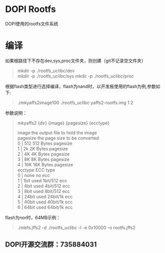 # DOPI Rootfs
DOPI使用的rootfs文件系统
# 编译
如果根路径下不存在dev,sys,proc文件夹，则创建（git不记录空文件夹）
> mkdir -p ./rootfs_uclibc/dev  
> mkdir -p ./rootfs_uclibc/sys
> mkdir -p ./rootfs_uclibc/proc

根据flash类型进行选择编译，flash为nand时，以开发板使用的flash为例,参数如下:

> ./mkyaffs2image100 ./rootfs_uclibc yaffs2-rootfs.img 1 2  

参数说明：
>mkyaffs2 {dir} {image} {pagesize} {ecctype}  
> 
>image   the output file to hold the image  
> pagesize        the page size to be converted  
>             0 | 512     512 Bytes pagesize  
>                 1 | 2k      2K Bytes pagesize  
>                 2 | 4K      4K Bytes pagesize  
>                 3 | 8K      8K Bytes pagesize  
>                 4 | 16K     16K Bytes pagesize  
>     ecctype ECC type  
>             0 | none    no ecc  
>                 1 | 1bit    used 1bit/512 ecc  
>                 2 | 4bit    used 4bit/512 ecc  
>                 3 | 8bit    used 8bit/512 ecc  
>                 4 | 24bit   used 24bit/1k ecc  
>                 5 | 40bit   used 40bit/1k ecc  
>                 6 | 64bit   used 64bit/1k ecc  

flash为nor时，64MB示例：

> ./mkfs.jffs2 -d ./rootfs_uclibc -l -e 0x10000 -o rootfs.jffs2



## DOPI开源交流群：735884031
